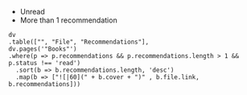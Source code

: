 - Unread
- More than 1 recommendation

```dataviewjs
dv
.table(["", "File", "Recommendations"], 
dv.pages('"Books"')
.where(p => p.recommendations && p.recommendations.length > 1 && p.status !== 'read')
  .sort(b => b.recommendations.length, 'desc')
  .map(b => ["![|60](" + b.cover + ")" , b.file.link, b.recommendations]))
```
